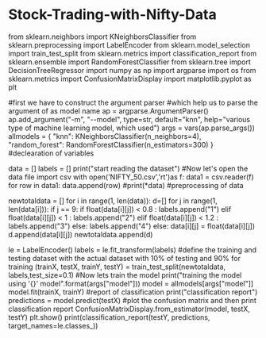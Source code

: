 # Stock-Trading-with-Nifty-Data

from sklearn.neighbors import KNeighborsClassifier
from sklearn.preprocessing import LabelEncoder
from sklearn.model_selection import train_test_split
from sklearn.metrics import classification_report
from sklearn.ensemble import RandomForestClassifier
from sklearn.tree import DecisionTreeRegressor
import numpy as np
import argparse
import os
from sklearn.metrics import ConfusionMatrixDisplay
import matplotlib.pyplot as plt


#first we have to construct the argument parser
#which help us to parse the argument of as model name
ap = argparse.ArgumentParser()
ap.add_argument("-m", "--model", type=str, default="knn",
                help="various type of machine learning model, which used")
args = vars(ap.parse_args())
allmodels = {
    "knn": KNeighborsClassifier(n_neighbors=4),
    "random_forest": RandomForestClassifier(n_estimators=300)
}
#declearation of variables

data = []
labels = []
print("start reading the dataset")
#Now let's open the data file
import csv
with open('NIFTY_50.csv','rt')as f:
  data1 = csv.reader(f)
  for row in data1:
        data.append(row)
#print(*data)
#preprocessing of data

newtotaldata = []
for i in range(1, len(data)):
  d=[]
  for j in range(1, len(data[i])):
      if j == 9:
        if float(data[i][j]) < 0.8 :
            labels.append("1")
        elif float(data[i][j]) < 1 :
            labels.append("2")
        elif float(data[i][j]) < 1.2 :
            labels.append("3")
        else:
            labels.append("4")
      else:
          data[i][j] = float(data[i][j])
          d.append(data[i][j])
  newtotaldata.append(d)

le = LabelEncoder()
labels = le.fit_transform(labels)
#define the  training  and testing dataset with the actual dataset with 10% of testing and  90% for training
(trainX, testX, trainY, testY) = train_test_split(newtotaldata, labels,test_size=0.1)
#Now lets train the model
print("training the model using '{}' model".format(args["model"]))
model = allmodels[args["model"]]
model.fit(trainX, trainY)
#report of classification
print("classification report")
predictions = model.predict(testX)
#plot the confusion matrix and then print classification report 
ConfusionMatrixDisplay.from_estimator(model, testX, testY)
plt.show()
print(classification_report(testY, predictions,
                          target_names=le.classes_))


